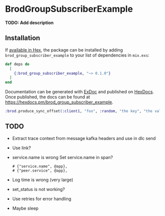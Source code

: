 # BrodGroupSubscriberExample

**TODO: Add description**

## Installation

If [available in Hex](https://hex.pm/docs/publish), the package can be installed
by adding `brod_group_subscriber_example` to your list of dependencies in `mix.exs`:

```elixir
def deps do
  [
    {:brod_group_subscriber_example, "~> 0.1.0"}
  ]
end
```

Documentation can be generated with [ExDoc](https://github.com/elixir-lang/ex_doc)
and published on [HexDocs](https://hexdocs.pm). Once published, the docs can
be found at <https://hexdocs.pm/brod_group_subscriber_example>.

```elixir
:brod.produce_sync_offset(:client1, "foo", :random, "the key", "the value")
```

## TODO

* Extract trace context from message kafka headers and use in dlc send
* Use link?
* service.name is wrong
  Set service.name in span?

      # {"service.name", @app},
      # {"peer.service", @app},

* Log time is wrong (very large)
* set_status is not working?

* Use retries for error handling
* Maybe sleep
